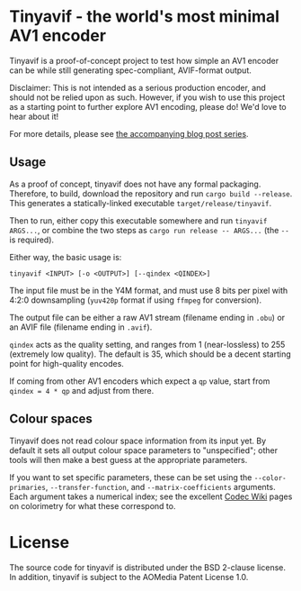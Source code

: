 # Tinyavif - the world's most minimal AV1 encoder

Tinyavif is a proof-of-concept project to test how simple an AV1 encoder can be
while still generating spec-compliant, AVIF-format output.

Disclaimer: This is not intended as a serious production encoder, and should
not be relied upon as such. However, if you wish to use this project as a
starting point to further explore AV1 encoding, please do! We'd love to hear
about it!

For more details, please see
[the accompanying blog post series](https://www.rachelplusplus.me.uk/blog/2025/01/lets-build-an-avif-encoder-part-0/).

## Usage

As a proof of concept, tinyavif does not have any formal packaging. Therefore,
to build, download the repository and run `cargo build --release`. This
generates a statically-linked executable `target/release/tinyavif`.

Then to run, either copy this executable somewhere and run `tinyavif ARGS...`,
or combine the two steps as `cargo run release -- ARGS...` (the `--` is
required).

Either way, the basic usage is:

    tinyavif <INPUT> [-o <OUTPUT>] [--qindex <QINDEX>]

The input file must be in the Y4M format, and must use 8 bits per pixel with
4:2:0 downsampling (`yuv420p` format if using `ffmpeg` for conversion).

The output file can be either a raw AV1 stream (filename ending in `.obu`) or
an AVIF file (filename ending in `.avif`).

`qindex` acts as the quality setting, and ranges from 1 (near-lossless) to 255
(extremely low quality). The default is 35, which should be a decent starting
point for high-quality encodes.

If coming from other AV1 encoders which expect a `qp` value, start from
`qindex = 4 * qp` and adjust from there.

## Colour spaces

Tinyavif does not read colour space information from its input yet. By default
it sets all output colour space parameters to "unspecified"; other tools will
then make a best guess at the appropriate parameters.

If you want to set specific parameters, these can be set using the
`--color-primaries`, `--transfer-function`, and `--matrix-coefficients`
arguments. Each argument takes a numerical index; see the excellent
[Codec Wiki](https://wiki.x266.mov/docs/colorimetry/primaries) pages on
colorimetry for what these correspond to.

# License

The source code for tinyavif is distributed under the BSD 2-clause license.
In addition, tinyavif is subject to the AOMedia Patent License 1.0.
